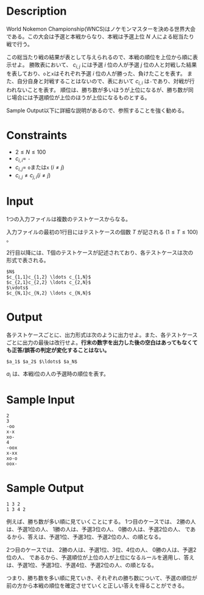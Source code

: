 # Description

World Nokemon Championship(WNCS)はノケモンマスターを決める世界大会である。この大会は予選と本戦からなり、本戦は予選上位 $N$ 人による総当たり戦で行う。

この総当たり戦の結果が表として与えられるので、本戦の順位を上位から順に表示せよ。
勝敗表において、 $c_{i,j}$ には予選 $i$ 位の人が予選 $j$ 位の人と対戦した結果を表しており、`o`と`x`はそれぞれ予選 $i$ 位の人が勝った、負けたことを表す。
また、自分自身と対戦することはないので、表において $c_{i,i}$ は`-`であり、対戦が行われないことを表す。
順位は、勝ち数が多いほうが上位になるが、勝ち数が同じ場合には予選順位が上位のほうが上位になるものとする。

Sample Output以下に詳細な説明があるので、参照することを強く勧める。

# Constraints

- $2 \le N \le 100$
- $c_{i,i} =$ `-`
- $c_{i,j} =$ `o`または`x` $(i \neq j)$
- $c_{i,j} \neq c_{j,i}(i \neq j)$

# Input
1つの入力ファイルは複数のテストケースからなる。

入力ファイルの最初の1行目にはテストケースの個数 $T$ が記される $(1 \le T \le 100)$ 。

2行目以降には、T個のテストケースが記述されており、各テストケースは次の形式で表される。

```
$N$
$c_{1,1}c_{1,2} \ldots c_{1,N}$
$c_{2,1}c_{2,2} \ldots c_{2,N}$
$\vdots$
$c_{N,1}c_{N,2} \ldots c_{N,N}$
```

# Output
各テストケースごとに、出力形式は次のように出力せよ。また、各テストケースごとに出力の最後は改行せよ。**行末の数字を出力した後の空白はあってもなくても正答/誤答の判定が変化することはない。**

```
$a_1$ $a_2$ $\ldots$ $a_N$
```

$a_i$ は、本戦i位の人の予選時の順位を表す。

# Sample Input

```
2
3
-oo
x-x
xo-
4
-oox
x-xx
xo-o
oox-
```

# Sample Output

```
1 3 2
1 3 4 2
```

例えば、勝ち数が多い順に見ていくことにする。
1つ目のケースでは、
2勝の人は、予選1位の人、
1勝の人は、予選3位の人、
0勝の人は、予選2位の人、
であるから、答えは、予選1位、予選3位、予選2位の人、の順となる。

2つ目のケースでは、
2勝の人は、予選1位、3位、4位の人、
0勝の人は、予選2位の人、
であるから、予選順位が上位の人が上位になるルールを適用し、答えは、予選1位、予選3位、予選4位、予選2位の人、の順となる。

つまり、勝ち数を多い順に見ていき、それぞれの勝ち数について、予選の順位が前の方から本戦の順位を確定させていくと正しい答えを得ることができる。
